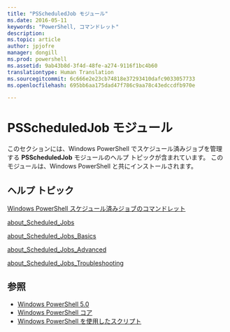 ```yaml
---
title: "PSScheduledJob モジュール"
ms.date: 2016-05-11
keywords: "PowerShell, コマンドレット"
description: 
ms.topic: article
author: jpjofre
manager: dongill
ms.prod: powershell
ms.assetid: 9ab43b8d-3f4d-48fe-a274-9116f1bc4b60
translationtype: Human Translation
ms.sourcegitcommit: 6c666e2e23cb74818e37293410dafc9033057733
ms.openlocfilehash: 695bb6aa175dad47f786c9aa78c43edccdfb970e

---
```


# PSScheduledJob モジュール
このセクションには、Windows PowerShell でスケジュール済みジョブを管理する **PSScheduledJob** モジュールのヘルプ トピックが含まれています。 このモジュールは、Windows PowerShell と共にインストールされます。

## ヘルプ トピック
[Windows PowerShell スケジュール済みジョブのコマンドレット](http://go.microsoft.com/fwlink/?LinkID=245864)

[about_Scheduled_Jobs](https://technet.microsoft.com/en-us/library/3b546629-703c-4939-b44f-52dd567bce92)

[about_Scheduled_Jobs_Basics](https://technet.microsoft.com/en-us/library/859d8bfd-e655-4dc3-ab65-19813301eb57)

[about_Scheduled_Jobs_Advanced](https://technet.microsoft.com/en-us/library/6aea5423-fb96-461c-a1cb-1fb705930eee)

[about_Scheduled_Jobs_Troubleshooting](https://technet.microsoft.com/en-us/library/70de91e9-675f-4b5f-9179-6104b9cc4f0d)

## 参照
- [Windows PowerShell 5.0](Windows-PowerShell-5.0.md)
- [Windows PowerShell コア](https://technet.microsoft.com/en-us/library/4b75f1e4-f327-48f3-92ab-bf5435094d41)
- [Windows PowerShell を使用したスクリプト](../../getting-started/fundamental/Scripting-with-Windows-PowerShell.md)




<!--HONumber=Oct16_HO3-->


